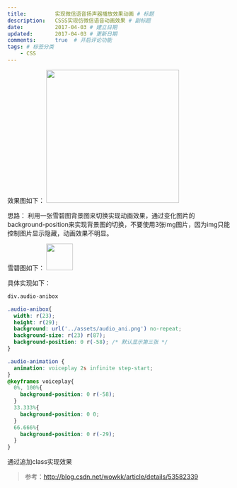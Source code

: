 ```yaml
---
title:         实现微信语音扬声器播放效果动画 # 标题
description:   CSSS实现仿微信语音动画效果 # 副标题
date:          2017-04-03 # 建立日期
updated:       2017-04-03 # 更新日期
comments:      true  # 开启评论功能
tags: # 标签分类
    - CSS
---
```



效果图如下：
<img src="../images/css/voice-ani.png" width="300px">


思路：
利用一张雪碧图背景图来切换实现动画效果，通过变化图片的background-position来实现背景图的切换，不要使用3张img图片，因为img只能控制图片显示隐藏，动画效果不明显。

雪碧图如下：
<img src="../images/css/audio-ani.png" width="60px">

具体实现如下：
```html
div.audio-anibox
```

```css
.audio-anibox{
  width: r(23);
  height: r(29);
  background: url('../assets/audio_ani.png') no-repeat;
  background-size: r(23) r(87);
  background-position: 0 r(-58); /* 默认显示第三张 */
}

.audio-animation {
  animation: voiceplay 2s infinite step-start;
} 
@keyframes voiceplay{
  0%, 100%{
    background-position: 0 r(-58); 
  }
  33.333%{
    background-position: 0 0;
  }
  66.666%{
    background-position: 0 r(-29);
  }
}
```

通过追加class实现效果

> 参考：http://blog.csdn.net/wowkk/article/details/53582339